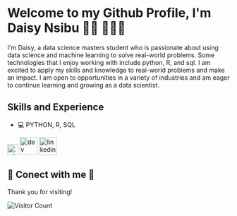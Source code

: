 # Welcome to my Github Profile, I'm Daisy Nsibu 👋🏾 👩🏾‍💻
I'm Daisy, a data science masters student who is passionate about using data science and machine learning to solve real-world problems. Some technologies that I enjoy working with include python, R, and sql. 
I am excited to apply my skills and knowledge to real-world problems and make an impact. I am open to opportunities in a variety of industries and am eager to continue learning and growing as a data scientist.

## Skills and Experience
*   💻 PYTHON, R, SQL

[<img src="http://www.w3.org/2000/svg" alt='github' width="24" height="24" viewBox="0 0 24 24">](https://github.com/Dnsibu)  [<img src='https://cdn.jsdelivr.net/npm/simple-icons@3.0.1/icons/dev-dot-to.svg' alt='dev' height='40'>](https://dev.to/dnsibu)  [<img src='https://cdn.jsdelivr.net/npm/simple-icons@3.0.1/icons/linkedin.svg' alt='linkedin' height='40'>](https://www.linkedin.com/in/daisy-nsibu/)  

## 🤝 Conect with me 🤝

Thank you for visiting!

![Visitor Count](https://profile-counter.glitch.me/{Dnsibu}/count.svg)
